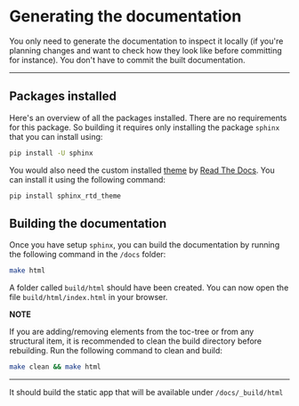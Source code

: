 # Generating the documentation

You only need to generate the documentation to inspect it locally (if you're planning changes and want to 
check how they look like before committing for instance). You don't have to commit the built documentation.

---

## Packages installed

Here's an overview of all the packages installed. There are no requirements for
this package. So building it requires only installing the package `sphinx` that
you can install using:

```bash
pip install -U sphinx
```

You would also need the custom installed
[theme](https://github.com/readthedocs/sphinx_rtd_theme) by
[Read The Docs](https://readthedocs.org/). You can install it using the
following command:

```bash
pip install sphinx_rtd_theme
```

## Building the documentation

Once you have setup `sphinx`, you can build the documentation by running the
following command in the `/docs` folder:

```bash
make html
```

A folder called `build/html` should have been created. You can now open the file
`build/html/index.html` in your browser. 

**NOTE**

If you are adding/removing elements from the toc-tree or from any structural
item, it is recommended to clean the build directory before rebuilding.
Run the following command to clean and build:

```bash
make clean && make html
```

---

It should build the static app that will be available under `/docs/_build/html`


